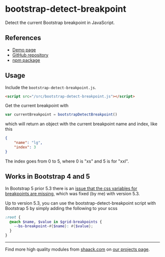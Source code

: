 # bootstrap-detect-breakpoint

Detect the current Bootstrap breakpoint in JavaScript.

## References

- [Demo page](https://shaack.com/projekte/bootstrap-detect-breakpoint/)
- [GitHub repository](https://github.com/shaack/bootstrap-detect-breakpoint)
- [npm package](https://www.npmjs.com/package/bootstrap-detect-breakpoint)

## Usage

Include the `bootstrap-detect-breakpoint.js`.

```html
<script src="/src/bootstrap-detect-breakpoint.js"></script>
```

Get the current breakpoint with

```js
var currentBreakpoint = bootstrapDetectBreakpoint() 
```
which will return an object with the current breakpoint name and index,
like this

```json
{
    "name": "lg",
    "index": 3
}
```

The index goes from 0 to 5, where 0 is "xs" and 5 is for "xxl".

## Works in Bootstrap 4 and 5

In Bootstrap 5 prior 5.3 there is an [issue that the css variables for breakpoints are missing](https://github.com/twbs/bootstrap/issues/36094), which was fixed (by me) with version 5.3.

Up to version 5.3, you can use the bootstrap-detect-breakpoint script with Bootstrap 5 by simply adding the following to your scss
```scss
:root {
  @each $name, $value in $grid-breakpoints {
    --bs-breakpoint-#{$name}: #{$value};
  }
}
```

---

Find more high quality modules from [shaack.com](https://shaack.com)
on [our projects page](https://shaack.com/works).

